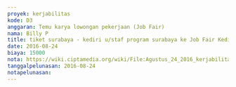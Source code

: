```yaml
---
proyek: kerjabilitas
kode: D3
anggaran: Temu karya lowongan pekerjaan (Job Fair)
nama: Billy P
title: tiket surabaya - kediri u/staf program surabaya ke Job Fair Kediri 24 - 25 Agustus 2016
date: 2016-08-24
biaya: 15000
nota: https://wiki.ciptamedia.org/wiki/File:Agustus_24_2016_kerjabilitas_D3_tiket_kereta_surabaya_kediri_billy.jpg
tanggalpelunasan: 2016-08-24
notapelunasan:
---
```

